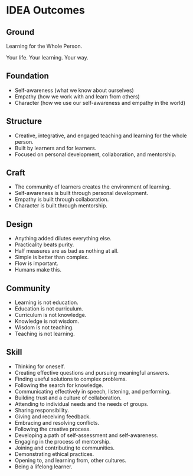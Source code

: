 IDEA Outcomes
=============

Ground
------

Learning for the Whole Person.

Your life. Your learning. Your way.

Foundation
----------

* Self-awareness (what we know about ourselves)
* Empathy (how we work with and learn from others)
* Character (how we use our self-awareness and empathy in the world)

Structure
---------

* Creative, integrative, and engaged teaching and learning for the whole person.
* Built by learners and for learners.
* Focused on personal development, collaboration, and mentorship.

Craft
------

* The community of learners creates the environment of learning.
* Self-awareness is built through personal development.
* Empathy is built through collaboration.
* Character is built through mentorship.

Design
------

* Anything added dilutes everything else.
* Practicality beats purity.
* Half measures are as bad as nothing at all.
* Simple is better than complex.
* Flow is important.
* Humans make this.

Community
---------

* Learning is not education.
* Education is not curriculum.
* Curriculum is not knowledge.
* Knowledge is not wisdom.
* Wisdom is not teaching.
* Teaching is not learning.

Skill
-----

* Thinking for oneself.
* Creating effective questions and pursuing meaningful answers.
* Finding useful solutions to complex problems.
* Following the search for knowledge.
* Communicating effectively in speech, listening, and performing.
* Building trust and a culture of collaboration.
* Attending to individual needs and the needs of groups.
* Sharing responsibility.
* Giving and receiving feedback.
* Embracing and resolving conflicts.
* Following the creative process.
* Developing a path of self-assessment and self-awareness.
* Engaging in the process of mentorship.
* Joining and contributing to communities. 
* Demonstrating ethical practices.
* Opening to, and learning from, other cultures.
* Being a lifelong learner.



